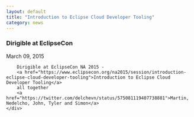 ```yaml
---
layout: default
title: "Introduction to Eclipse Cloud Developer Tooling"
category: news
---
```

<div class="container">
	<div class="post">
		<b><h3>Dirigible at EclipseCon</h3></b>
		<div class="post-info">March 09, 2015</div>
		
		Dirigible at EclipseCon NA 2015 - 
		<a href="https://www.eclipsecon.org/na2015/session/introduction-eclipse-cloud-developer-tooling">Introduction to Eclipse Cloud Developer Tooling</a>
		all together
		<a href="https://twitter.com/delchevn/status/575081119407738881">Martin, Nedelcho, John, Tyler and Simon</a>
	</div>
</div>